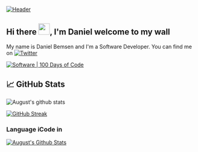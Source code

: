 [![Header](https://i.pinimg.com/564x/83/a4/2c/83a42c25bc3e8ce9721e8e62e6667ed6.jpg "Header")](https://twitter.com/dani_Reptor)

## Hi there <img src="https://raw.githubusercontent.com/MartinHeinz/MartinHeinz/master/wave.gif" width="30px">, I'm Daniel welcome to my wall

My name is Daniel Bemsen and I'm a Software Developer.  You can find me on  [![Twitter][1.1]][1]

[![Software | 100 Days of Code](https://www.software.com/badges/100-days-of-code)](https://twitter.com/dani_Reptor)

## &#x1f4c8; GitHub Stats
![August's github stats](https://github-readme-stats.vercel.app/api?username=AugustBemsen&theme=tokyonight&show_icons=true) </p>

[![GitHub Streak](http://github-readme-streak-stats.herokuapp.com?user=augustbemsen&hide_border=true)](https://git.io/streak-stats)

### Language iCode in
[![August's Github Stats](https://github-readme-stats.vercel.app/api/top-langs?username=AugustBemsen&show_icons=true&theme=tokyonight)](https://github.com/AugustBemsen)


[1.1]: http://i.imgur.com/wWzX9uB.png (twitter icon without padding)
[1]: https://twitter.com/dani_Reptor
